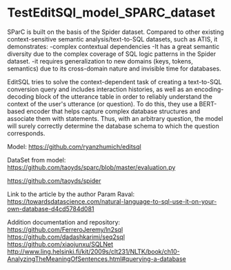 # TestEditSQl_model_SPARC_dataset
SParC is built on the basis of the Spider dataset. Compared to other existing context-sensitive semantic analysis/text-to-SQL datasets, such as ATIS, it demonstrates:
-complex contextual dependencies 
-It has a great semantic diversity due to the complex coverage of SQL logic patterns in the Spider dataset.
-it requires generalization to new domains (keys, tokens, semantics) due to its cross-domain nature and invisible time for databases.

EditSQL tries to solve the context-dependent task of creating a text-to-SQL conversion query and includes interaction histories, as well as an encoding-decoding block of the utterance table in order to reliably understand the context of the user's utterance (or question). To do this, they use a BERT-based encoder that helps capture complex database structures and associate them with statements. Thus, with an arbitrary question, the model will surely correctly determine the database schema to which the question corresponds.

Model:
https://github.com/ryanzhumich/editsql

DataSet from model:
https://github.com/taoyds/sparc/blob/master/evaluation.py

https://github.com/taoyds/spider

Link to the article by the author Param Raval:
https://towardsdatascience.com/natural-language-to-sql-use-it-on-your-own-database-d4cd5784d081


Addition documentation and repository:
https://github.com/FerreroJeremy/ln2sql
https://github.com/dadashkarimi/seq2sql
https://github.com/xiaojunxu/SQLNet
http://www.ling.helsinki.fi/kit/2009s/clt231/NLTK/book/ch10-AnalyzingTheMeaningOfSentences.html#querying-a-database
